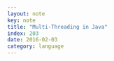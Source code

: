 ```yaml
---
layout: note
key: note
title: "Multi-Threading in Java"
index: 203
date: 2016-02-03
category: language
---
```

